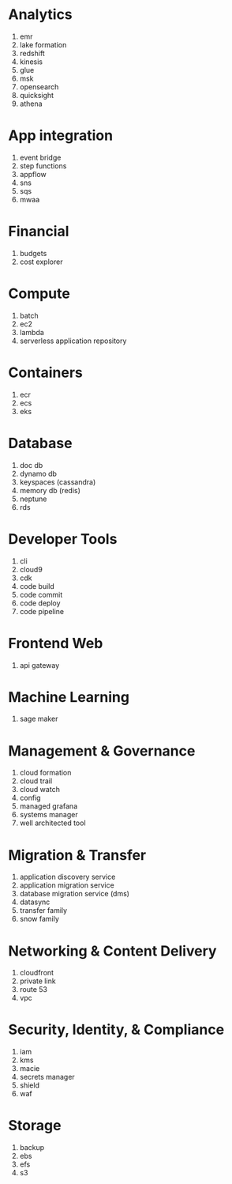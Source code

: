 # Analytics
1. emr
1. lake formation
1. redshift
1. kinesis
1. glue
1. msk
1. opensearch
1. quicksight
1. athena

# App integration
1. event bridge
1. step functions
1. appflow
1. sns
1. sqs
1. mwaa

# Financial
1. budgets
1. cost explorer

# Compute
1. batch
1. ec2
1. lambda
1. serverless application repository

# Containers
1. ecr
1. ecs
1. eks

# Database
1. doc db
1. dynamo db
1. keyspaces (cassandra)
1. memory db (redis)
1. neptune
1. rds

# Developer Tools
1. cli
1. cloud9
1. cdk
1. code build
1. code commit
1. code deploy
1. code pipeline

# Frontend Web
1. api gateway

# Machine Learning
1. sage maker

# Management & Governance
1. cloud formation
1. cloud trail
1. cloud watch
1. config
1. managed grafana
1. systems manager
1. well architected tool

# Migration & Transfer
1. application discovery service
1. application migration service
1. database migration service (dms)
1. datasync
1. transfer family
1. snow family

# Networking & Content Delivery
1. cloudfront
1. private link
1. route 53
1. vpc

# Security, Identity, & Compliance
1. iam
1. kms
1. macie
1. secrets manager
1. shield
1. waf

# Storage
1. backup
1. ebs
1. efs
1. s3
